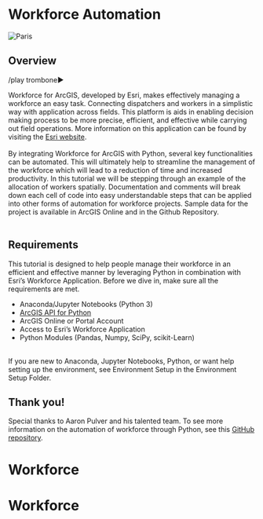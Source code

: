 # Workforce Automation


<img src="https://d1kzzle2o3w7pf.cloudfront.net/overview-dc0b77c28a2774e095becc5777197076.png" alt="Paris" class="center">


## Overview

/play trombone►

Workforce for ArcGIS, developed by Esri, makes effectively managing a workforce an easy task. Connecting dispatchers and workers in a simplistic way with application across fields. This platform is aids in enabling decision making process to be more precise, efficient, and effective while carrying out field operations. More information on this application can be found by visiting the [Esri website](http://www.esri.com/products/workforce).
<br>
<br>
By integrating Workforce for ArcGIS with Python, several key functionalities can be automated. This will ultimately help to streamline the management of the workforce which will lead to a reduction of time and increased productivity. In this tutorial we will be stepping through an example of the allocation of workers spatially. Documentation and comments will break down each cell of code into easy understandable steps that can be applied into other forms of automation for workforce projects. Sample data for the project is available in ArcGIS Online and in the Github Repository. 
<br>
<br>


## Requirements
This tutorial is designed to help people manage their workforce in an efficient and effective manner by leveraging Python in combination with Esri’s Workforce Application. Before we dive in, make sure all the requirements are met. 
<br>
* Anaconda/Jupyter Notebooks (Python 3)
* [ArcGIS API for Python](https://developers.arcgis.com/python/)
* ArcGIS Online or Portal Account
* Access to Esri’s Workforce Application
* Python Modules (Pandas, Numpy, SciPy, scikit-Learn)

<br>
If you are new to Anaconda, Jupyter Notebooks, Python, or want help setting up the environment, see Environment Setup in the Environment Setup Folder.
<br>

## Thank you!
Special thanks to Aaron Pulver and his talented team. To see more information on the automation of workforce through Python, see this [GitHub repository](https://github.com/Esri/workforce-scripts). 
<br>
# Workforce
# Workforce
